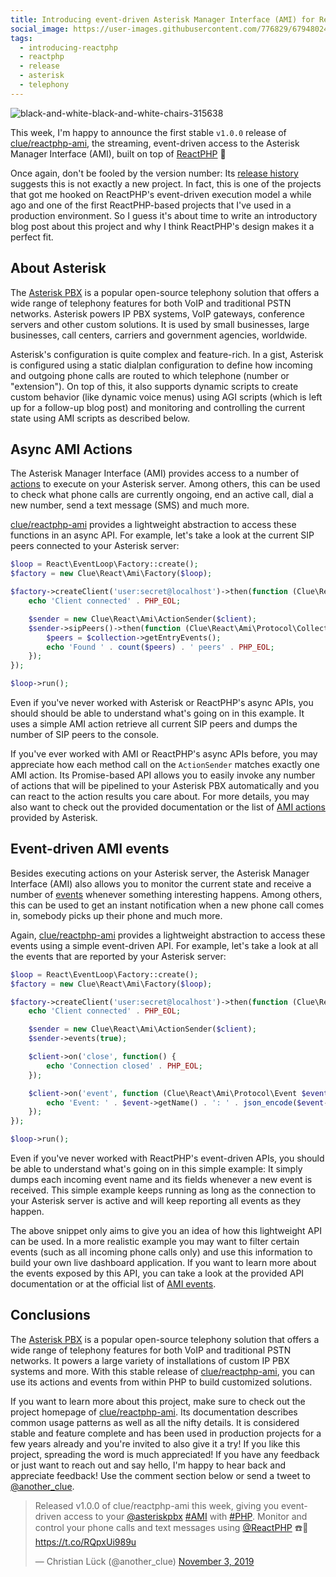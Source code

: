 ```yaml
---
title: Introducing event-driven Asterisk Manager Interface (AMI) for ReactPHP
social_image: https://user-images.githubusercontent.com/776829/67948024-23e7ff00-fbe5-11e9-9662-fb8f0ca16edc.jpg
tags:
  - introducing-reactphp
  - reactphp
  - release
  - asterisk
  - telephony
---
```


![black-and-white-black-and-white-chairs-315638](https://user-images.githubusercontent.com/776829/67948024-23e7ff00-fbe5-11e9-9662-fb8f0ca16edc.jpg)
<!-- https://www.pexels.com/photo/chairs-on-table-against-window-315638/ -->

This week, I'm happy to announce the first stable `v1.0.0` release of [clue/reactphp-ami](https://github.com/clue/reactphp-ami), the streaming, event-driven access to the Asterisk Manager Interface (AMI), built on top of [ReactPHP](https://reactphp.org/) 🎉

Once again, don't be fooled by the version number: Its [release history](https://github.com/clue/reactphp-ami/releases) suggests this is not exactly a new project. In fact, this is one of the projects that got me hooked on ReactPHP's event-driven execution model a while ago and one of the first ReactPHP-based projects that I've used in a production environment. So I guess it's about time to write an introductory blog post about this project and why I think ReactPHP's design makes it a perfect fit.

## About Asterisk

The [Asterisk PBX](https://www.asterisk.org/) is a popular open-source telephony solution that offers a wide range of telephony features for both VoIP and traditional PSTN networks. Asterisk powers IP PBX systems, VoIP gateways, conference servers and other custom solutions. It is used by small businesses, large businesses, call centers, carriers and government agencies, worldwide.

Asterisk's configuration is quite complex and feature-rich. In a gist, Asterisk is configured using a static dialplan configuration to define how incoming and outgoing phone calls are routed to which telephone (number or "extension"). On top of this, it also supports dynamic scripts to create custom behavior (like dynamic voice menus) using <abbrev title="Asterisk Gateway Interface">AGI</abbrev> scripts (which is left up for a follow-up blog post) and monitoring and controlling the current state using <abbrev title="Asterisk Manager Interface">AMI</abbrev> scripts as described below.

## Async AMI Actions

The Asterisk Manager Interface (AMI) provides access to a number of [actions](https://wiki.asterisk.org/wiki/display/AST/Asterisk+17+AMI+Actions) to execute on your Asterisk server. Among others, this can be used to check what phone calls are currently ongoing, end an active call, dial a new number, send a text message (SMS) and much more.

[clue/reactphp-ami](https://github.com/clue/reactphp-ami) provides a lightweight abstraction to access these functions in an async API. For example, let's take a look at the current SIP peers connected to your Asterisk server:

```php
$loop = React\EventLoop\Factory::create();
$factory = new Clue\React\Ami\Factory($loop);

$factory->createClient('user:secret@localhost')->then(function (Clue\React\Ami\Client $client) {
    echo 'Client connected' . PHP_EOL;

    $sender = new Clue\React\Ami\ActionSender($client);
    $sender->sipPeers()->then(function (Clue\React\Ami\Protocol\Collection $collection) {
        $peers = $collection->getEntryEvents();
        echo 'Found ' . count($peers) . ' peers' . PHP_EOL;
    });
});

$loop->run();
```

Even if you've never worked with Asterisk or ReactPHP's async APIs, you should should be able to understand what's going on in this example. It uses a simple AMI action retrieve all current SIP peers and dumps the number of SIP peers to the console.

If you've ever worked with AMI or ReactPHP's async APIs before, you may appreciate how each method call on the `ActionSender` matches exactly one AMI action. Its Promise-based API allows you to easily invoke any number of actions that will be pipelined to your Asterisk PBX automatically and you can react to the action results you care about. For more details, you may also want to check out the provided documentation or the list of [AMI actions](https://wiki.asterisk.org/wiki/display/AST/Asterisk+17+AMI+Actions) provided by Asterisk.

## Event-driven AMI events

Besides executing actions on your Asterisk server, the Asterisk Manager Interface (AMI) also allows you to monitor the current state and receive a number of [events](https://wiki.asterisk.org/wiki/display/AST/Asterisk+17+AMI+Events) whenever something interesting happens. Among others, this can be used to get an instant notification when a new phone call comes in, somebody picks up their phone and much more.

Again, [clue/reactphp-ami](https://github.com/clue/reactphp-ami) provides a lightweight abstraction to access these events using a simple event-driven API. For example, let's take a look at all the events that are reported by your Asterisk server:

```php
$loop = React\EventLoop\Factory::create();
$factory = new Clue\React\Ami\Factory($loop);

$factory->createClient('user:secret@localhost')->then(function (Clue\React\Ami\Client $client) {
    echo 'Client connected' . PHP_EOL;

    $sender = new Clue\React\Ami\ActionSender($client);
    $sender->events(true);

    $client->on('close', function() {
        echo 'Connection closed' . PHP_EOL;
    });

    $client->on('event', function (Clue\React\Ami\Protocol\Event $event) {
        echo 'Event: ' . $event->getName() . ': ' . json_encode($event->getFields()) . PHP_EOL;
    });
});

$loop->run();
```

Even if you've never worked with ReactPHP's event-driven APIs, you should be able to understand what's going on in this simple example: It simply dumps each incoming event name and its fields whenever a new event is received. This simple example keeps running as long as the connection to your Asterisk server is active and will keep reporting all events as they happen.

The above snippet only aims to give you an idea of how this lightweight API can be used. In a more realistic example you may want to filter certain events (such as all incoming phone calls only) and use this information to build your own live dashboard application. If you want to learn more about the events exposed by this API, you can take a look at the provided API documentation or at the official list of [AMI events](https://wiki.asterisk.org/wiki/display/AST/Asterisk+17+AMI+Events).

## Conclusions

The [Asterisk PBX](https://www.asterisk.org/) is a popular open-source telephony solution that offers a wide range of telephony features for both VoIP and traditional PSTN networks. It powers a large variety of installations of custom IP PBX systems and more. With this stable release of [clue/reactphp-ami](https://github.com/clue/reactphp-ami), you can use its actions and events from within PHP to build customized solutions.

If you want to learn more about this project, make sure to check out the project homepage of [clue/reactphp-ami](https://github.com/clue/reactphp-ami). Its documentation describes common usage patterns as well as all the nifty details. It is considered stable and feature complete and has been used in production projects for a few years already and you're invited to also give it a try! If you like this project, spreading the word is much appreciated! If you have any feedback or just want to reach out and say hello, I'm happy to hear back and appreciate feedback! Use the comment section below or send a tweet to [@another_clue](https://twitter.com/another_clue).

<blockquote class="twitter-tweet"><p lang="en" dir="ltr">Released v1.0.0 of clue/reactphp-ami this week, giving you event-driven access to your <a href="https://twitter.com/asteriskpbx?ref_src=twsrc%5Etfw">@asteriskpbx</a> <a href="https://twitter.com/hashtag/AMI?src=hash&amp;ref_src=twsrc%5Etfw">#AMI</a> with <a href="https://twitter.com/hashtag/PHP?src=hash&amp;ref_src=twsrc%5Etfw">#PHP</a>. Monitor and control your phone calls and text messages using <a href="https://twitter.com/reactphp?ref_src=twsrc%5Etfw">@ReactPHP</a> ☎️🐘<a href="https://t.co/RQpxUi989u">https://t.co/RQpxUi989u</a></p>&mdash; Christian Lück (@another_clue) <a href="https://twitter.com/another_clue/status/1191044350563758082?ref_src=twsrc%5Etfw">November 3, 2019</a></blockquote>
